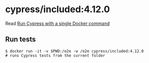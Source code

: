 <!--
WARNING: this file was autogenerated by generate-included-image.js using

    npm run add:included -- 4.12.0 cypress/browsers:node12.18.0-chrome83-ff77
-->

# cypress/included:4.12.0

Read [Run Cypress with a single Docker command][blog post url]

## Run tests

```shell
$ docker run -it -v $PWD:/e2e -w /e2e cypress/included:4.12.0
# runs Cypress tests from the current folder
```

[blog post url]: https://www.cypress.io/blog/2019/05/02/run-cypress-with-a-single-docker-command/
